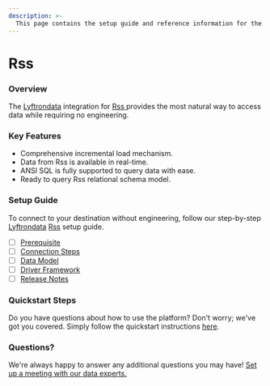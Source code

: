```yaml
---
description: >-
  This page contains the setup guide and reference information for the Rss source connector.
---
```


# Rss

### Overview

The [Lyftrondata](https://www.lyftrondata.com/) integration for [Rss](https://www.lyftrondata.com/integration/rss/)[ ](https://www.lyftrondata.com/integration/rss/)provides the most natural way to access data while requiring no engineering.

### Key Features

* Comprehensive incremental load mechanism.
* Data from Rss is available in real-time.&#x20;
* ANSI SQL is fully supported to query data with ease.
* Ready to query Rss relational schema model.

### Setup Guide

To connect to your destination without engineering, follow our step-by-step [Lyftrondata](https://www.lyftrondata.com/)  [Rss](https://www.lyftrondata.com/integration/rss/) setup guide.

* [ ] [Prerequisite](../../technology-analytics/rss/prerequisite.md)
* [ ] [Connection Steps](../../technology-analytics/rss/connection-steps.md)
* [ ] [Data Model](../../technology-analytics/rss/data-model/)
* [ ] [Driver Framework](../../technology-analytics/rss/driver-framework/)
* [ ] [Release Notes](../../technology-analytics/rss/release-notes.md)

### Quickstart Steps

Do you have questions about how to use the platform? Don't worry; we've got you covered. Simply follow the quickstart instructions [here](../../../quickstart-steps.md).

### Questions? <a href="#questions" id="questions"></a>

We're always happy to answer any additional questions you may have! [Set up a meeting with our data experts.](https://www.lyftrondata.com/book-a-meeting/)

